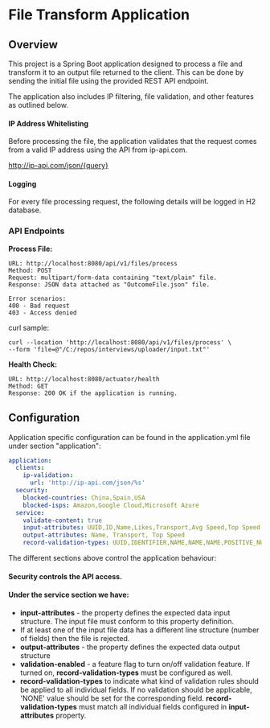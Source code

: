 # File Transform Application

## Overview

This project is a Spring Boot application designed to process a file and transform it to an output file returned to the client.
This can be done by sending the initial file using the provided REST API endpoint.

The application also includes IP filtering, file validation, and other features as outlined below. 

#### IP Address Whitelisting

Before processing the file, the application validates that the request comes from a valid IP address using the API from ip-api.com.

http://ip-api.com/json/{query}

#### Logging

For every file processing request, the following details will be logged in H2 database.

### API Endpoints

**Process File:**

    URL: http://localhost:8080/api/v1/files/process
    Method: POST
    Request: multipart/form-data containing "text/plain" file.
    Response: JSON data attached as "OutcomeFile.json" file.
    
    Error scenarios:
    400 - Bad request
    403 - Access denied

curl sample:

    curl --location 'http://localhost:8080/api/v1/files/process' \
    --form 'file=@"/C:/repos/interviews/uploader/input.txt"'


**Health Check:**

    URL: http://localhost:8080/actuator/health
    Method: GET
    Response: 200 OK if the application is running.

## Configuration

Application specific configuration can be found in the application.yml file under section "application":

```yaml
application:
  clients:
    ip-validation:
      url: 'http://ip-api.com/json/%s'
  security:
    blocked-countries: China,Spain,USA
    blocked-isps: Amazon,Google Cloud,Microsoft Azure
  service:
    validate-content: true
    input-attributes: UUID,ID,Name,Likes,Transport,Avg Speed,Top Speed
    output-attributes: Name, Transport, Top Speed
    record-validation-types: UUID,IDENTIFIER,NAME,NAME,NAME,POSITIVE_NUMBER,POSITIVE_NUMBER
```
The different sections above control the application behaviour:
#### Security controls the API access.
#### Under the service section we have:
- **input-attributes** - the property defines the expected data input structure. 
The input file must conform to this property definition. 
- If at least one of the input file data has a different line structure (number of fields) then the file is rejected.
- **output-attributes** - the property defines the expected data output structure
- **validation-enabled** - a feature flag to turn on/off validation feature. If turned on, 
**record-validation-types** must be configured as well.
- **record-validation-types** to indicate what kind of validation rules should be applied to all individual fields.
If no validation should be applicable, 'NONE' value should be set for the corresponding field.
**record-validation-types** must match all individual fields configured in **input-attributes** property.

